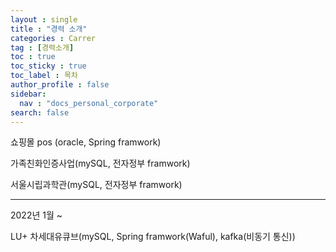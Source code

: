 ```yaml
---
layout : single
title : "경력 소개"
categories : Carrer
tag : [경력소개]
toc : true
toc_sticky : true
toc_label : 목차
author_profile : false
sidebar:
  nav : "docs_personal_corporate"
search: false
---
```

쇼핑몰 pos (oracle, Spring framwork)

가족친화인증사업(mySQL, 전자정부 framwork)

서울시립과학관(mySQL, 전자정부 framwork)

---

2022년 1월 ~

LU+ 차세대유큐브(mySQL, Spring framwork(Waful), kafka(비동기 통신))
